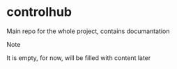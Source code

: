# controlhub
Main repo for the whole project, contains documantation

> [!NOTE]
> It is empty, for now, will be filled with content later
